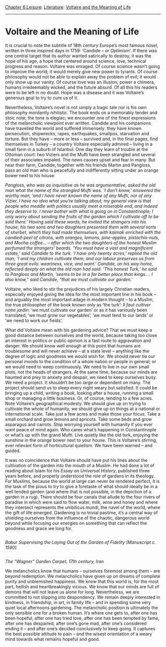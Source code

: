 [Chapter 6.Leisure](https://www.theschooloflife.com/thebookoflife/category/leisure/): [Literature](https://www.theschooloflife.com/thebookoflife/category/leisure/literature/): [Voltaire and the Meaning of Life](https://www.theschooloflife.com/thebookoflife/voltaire-and-the-meaning-of-life/)

* * *

# Voltaire and the Meaning of Life

It is crucial to note the subtitle of 18th century Europe’s most famous novel, written in three inspired days in 1759: ‘Candide – _or Optimism_’. If there was one central target that its author wanted satirically to destroy, it was the hope of his age, a hope that centered around science, love, technical progress and reason. Voltaire was enraged. Of course science wasn’t going to improve the world; it would merely give new power to tyrants. Of course philosophy would not be able to explain away the problem of evil; it would only show up our vanity. Of course love was an illusion; power a chimera, humans irredeemably wicked, and the future absurd. Of all this his readers were to be left in no doubt. Hope was a disease and it was Voltaire’s generous goal to try to cure us of it.

Nevertheless, Voltaire’s novel is not simply a tragic tale nor is his own philosophy mordantly nihilistic. The book ends on a memorably tender and stoic note; the tone is elegiac; we encounter one of the finest expressions of the melancholic viewpoint ever written. Candide and his companions have travelled the world and suffered immensely: they have known persecution, shipwrecks, rapes, earthquakes, smallpox, starvation and torture. But they have – more or less – survived and, in the final pages, find themselves in Turkey – a country Voltaire especially admired – living in a small farm in a suburb of Istanbul. One day they learn of trouble at the Ottoman court: two Viziers and the Mufti have been strangled and several of their associates impaled. The news causes upset and fear in many. But near their farm, Candide, together with his friends Martin and Pangloss, pass an old man who is peacefully and indifferently sitting under an orange bower next to his house:

_Pangloss, who was as inquisitive as he was argumentative, asked the old man what the name of the strangled Mufti was. ‘I don’t know,’ answered the worthy man, ‘and I have never known the name of any Mufti, nor of any Vizier. I have no idea what you’re talking about; my general view is that people who meddle with politics usually meet a miserable end, and indeed they deserve to. I never bother with what is going on in Constantinople; I only worry about sending the fruits of the garden which I cultivate off to be sold there.’ Having said these words, he invited the strangers into his house; his two sons and two daughters presented them with several sorts of sherbet, which they had made themselves, with kaimak enriched with the candied-peel of citrons, with oranges, lemons, pine-apples, pistachio-nuts, and Mocha coffee… – after which the two daughters of the honest Muslim perfumed the strangers’ beards. ‘You must have a vast and magnificent estate,’ said Candide to the turk. ‘I have only twenty acres,’ replied the old man; ‘I and my children cultivate them; and our labour preserves us from three great evils: weariness, vice, and want.’ Candide, on his way home, reflected deeply on what the old man had said. ‘This honest Turk,’ he said to Pangloss and Martin, ‘seems to be in a far better place than kings…. I also know,” said Candide, “that we must cultivate our garden.’_

Voltaire, who liked to stir the prejudices of his largely Christian readers, especially enjoyed giving the idea for the most important line in his book – and arguably the most important adage in modern thought – to a Muslim, the true philosopher of the book known only as ‘the turk’: _Il faut cultiver notre jardin_: ‘we must cultivate our garden’ or as it has variously been translated, ‘we must grow our vegetables’, ‘we must tend to our lands’ or ‘we need to work our fields’.&nbsp;

What did Voltaire mean with his gardening advice? That we must keep a good distance between ourselves and the world, because taking too close an interest in politics or public opinion is a fast route to aggravation and danger. We should know well enough at this point that humans are troublesome and will never achieve – at a state level – anything like the degree of logic and goodness we would wish for. We should never tie our personal moods to the condition of a whole nation or people in general; or we would need to weep continuously. We need to live in our own small plots, not the heads of strangers. At the same time, because our minds are haunted and prey to anxiety and despair, we need to keep ourselves busy. We need a project. It shouldn’t be too large or dependent on many. The project should send us to sleep every night weary but satisfied. It could be bringing up a child, writing a book, looking after a house, running a small shop or managing a little business. Or, of course, tending to a few acres. Note Voltaire’s geographical modesty. We should give up on trying to cultivate the whole of humanity, we should give up on things at a national or international scale. Take just a few acres and make those your focus. Take a small orchard and grow lemons and apricots. Take some beds and grow asparagus and carrots. Stop worrying yourself with humanity if you ever want peace of mind again. Who cares what’s happening in Constantinople or what’s up with the grand Mufti. Live quietly like the old turk, enjoying the sunshine in the orange bower next to your house. This is Voltaire’s stirring, ever relevant form of horticultural quietism. We have been warned – and guided.

It was no coincidence that Voltaire should have put his lines about the cultivation of the garden into the mouth of a Muslim. He had done a lot of reading about Islam for his _Essay on Universal History_, published three years before, and properly understood the role of gardens in its theology. For Muslims, because the world at large can never be rendered perfect, it is the task of the pious to try to give a foretaste of what should ideally be in a well tended garden (and where that is not possible, in the depiction of a garden in a rug). There should be four canals that allude to the four rivers of paradise in which were said to flow water, milk, wine and honey and where they intersect represents the umbilicus mundi, the navel of the world, where the gift of life emerged. Gardening is no trivial pastime, it’s a central way of shielding ourselves from the influence of the chaotic, dangerous world beyond while focusing our energies on something that can reflect the goodness and grace we long for.&nbsp;

<figure class="aligncenter"><img src="https://lh3.googleusercontent.com/SGrWxX6Mtr8vt4XODLt5Gmm7MhuO18s1Kl5PBldoOvxWtiy2ZC0q7XtjSTsBJSmVg_L02ZgLvLKtrJ4P-gCXSFwlPaRbLEkbJ5IPUYE-M3U9w37lL4mQan1_ML5AyC_F1xGY5SjT" alt=""></figure>

_Babur Supervising the Laying Out of the Garden of Fidelity (Manuscript c. 1590).&nbsp;_

<figure class="aligncenter"><img src="https://lh6.googleusercontent.com/p0u61aktIhtK7qr5_-RMzrI4egsWAyEH2fjsq6ba2PfUWZh8FyObgnz_0Bt4ocqEDJvVVZWUxBxYAEGfCVDUA4DcaI2buqLIY4W81_v1mXMjMRY-tyMV84308Ri0kqojslqF3rv4" alt=""></figure>

_The “Wagner” Garden Carpet, 17th century, Iran_

We melancholics know that humans – ourselves foremost among them – are beyond redemption. We melancholics have given up on dreams of complete purity and unblemished happiness. We know that this world is, for the most part, hellish and heartbreakingly vicious. We know that our minds are full of demons that will not leave us alone for long. Nevertheless, we are committed to not slipping into despondency. We remain deeply interested in kindness, in friendship, in art, in family life – and in spending some very quiet local afternoons gardening. The melancholic position is ultimately the only sensible one for a broken human. It’s where one gets to, after one has been hopeful, after one has tried love, after one has been tempted by fame, after one has despaired, after one’s gone mad, after one’s considered ending it – and after one’s decided conclusively to keep going. It captures the best possible attitude to pain – and the wisest orientation of a weary mind towards what remains hopeful and good.
